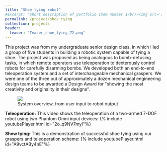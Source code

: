 ```yaml
---
title: "Shoe tying robot"
#excerpt: "Short description of portfolio item number 1<br/><img src='/images/Laser_scanner.png'>"
permalink: /project/shoe_tying
collection: projects
header:
  teaser: "Teaser_shoe_tying_72.png"
---
```

This project was from my undergraduate senior design class, in which I led a group of five students in building a robotic system capable of tying a shoe. The project was proposed as being analogous to bomb-defusing tasks, in which remote operators use teleoperation to dexterously control robots for carefully disarming bombs. We developed both an end-to-end teleoperation system and a set of interchangeable mechanical graspers. We were one of the three out of approximately a dozen mechanical engineering design teams to be awarded a Design Award for "showing the most creativity and originality in their designs".
<figure class="threequarters">
    <img src= "{{ "System_Overview_Picture2.jpg" | prepend: "/images/" | prepend: base_path }}">
    <figcaption>System overview, from user input to robot output</figcaption>
</figure>

**Teleoperation:** This video shows the teleoperation of a two-armed 7-DOF robot using two Phantom Omni input devices:
{% include youtubePlayer.html id="2o_q9NV7myI"%}

**Show tying:** This is a demonstration of successful shoe tying using our graspers and teleoperation scheme:
{% include youtubePlayer.html id="A9vctABy4nE"%}
